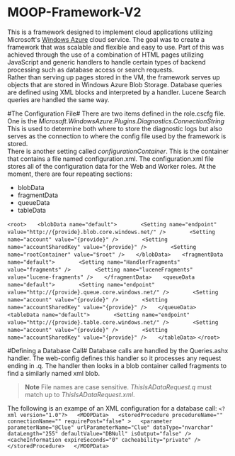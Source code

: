 MOOP-Framework-V2
=================
This is a framework designed to implement cloud applications utilizing Microsoft's [Windows Azure](http://windows.azure.com) 
cloud service. The goal was to create a framework that was scalable and flexible and easy to use. Part of this was 
achieved through the use of a combination of HTML pages utilizing JavaScript and generic handlers to handle certain 
types of backend processing such as database access or search requests.  
Rather than serving up pages stored in the VM, the framework serves up objects that are stored in Windows Azure 
Blob Storage. Database queries are defined using XML blocks and interpreted by a handler. Lucene Search queries are 
handled the same way.

#The Configuration File#
There are two items defined in the role.cscfg file. One is the *Microsoft.WindowsAzure.Plugins.Diagnostics.ConnectionString*
This is used to determine both where to store the diagnostic logs but also serves as the connection to where the
config file used by the framework is stored.  
There is another setting called *configurationContainer*. This is the container that contains a file named 
configuration.xml. The configuration.xml file stores all of the configuration data for the Web and Worker roles.
At the moment, there are four repeating sections:
* blobData
* fragmentData
* queueData
* tableData

`<root>`
`	<blobData name="default">`
`		<Setting name="endpoint" value="http://{provide}.blob.core.windows.net/" />`
`		<Setting name="account" value="{provide}" />`
`		<Setting name="accountSharedKey" value="{provide}" />`
`		<Setting name="rootContainer" value="$root" />`
`	</blobData>`
`	<fragmentData name="default">`
`		<Setting name="HandlerFragments" value="fragments" />`
`		<Setting name="luceneFragments" value="lucene-fragments" />`
`	</fragmentData>`
`	<queueData name="default">`
`		<Setting name="endpoint" value="http://{provide}.queue.core.windows.net/" />`
`		<Setting name="account" value="{provide}" />`
`		<Setting name="accountSharedKey" value="{provide}" />`
`	</queueData>`
`	<tableData name="default">`
`		<Setting name="endpoint" value="http://{provide}.table.core.windows.net/" />`
`		<Setting name="account" value="{provide}" />`
`		<Setting name="accountSharedKey" value="{provide}" />`
`	</tableData>`
`</root>`

#Defining a Database Call#
Database calls are handled by the Queries.ashx handler. The web-config defines this handler so it processes any 
request ending in .q. The handler then looks in a blob container called fragments to find a similarly named xml
blob.
>**Note** File names are case sensitive. *ThisIsADataRequest.q* must match up to *ThisIsADataRequest.xml*.  

The following is an exampe of an XML configuration for a database call:
`<?xml version="1.0"?>  
<MOOPData>  
<storedProcedure procedureName="" connectionName="" requirePost="false" >  
<parameter parameterName="@Clue" urlParameterName="Clue" dataType="nvarchar" dataLength="255" defaultValue="DBNull" isOutput="false" />  
<cacheInformation expireSeconds="0" cacheability="private" />  
</storedProcedure>  
</MOOPData>`  
